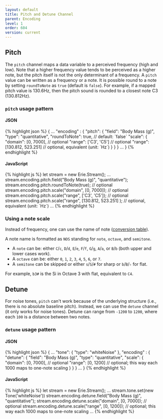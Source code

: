```yaml
---
layout: default
title: Pitch and Detune Channel
parent: Encoding
level: 1
order: 604
version: current
---
```


## Pitch

The `pitch` channel maps a data variable to a perceived frequency (high and low).
Note that a higher frequency value tends to be perceived as a higher note, but the pitch itself is not the only determinant of a frequency.
A `pitch` value can be written as a frequency or a note.
It is possible round to a note by setting `roundToNote` as `true` (default is `false`).
For example, if a mapped pitch value is 130.6Hz, then the pitch sound is rounded to a closest note C3 (130.812Hz).

### `pitch` usage pattern

<code-groups>
<code-group>
<h4>JSON</h4>
{% highlight json %}
{
  ...
  "encoding" : {
    "pitch": {
      "field": "Body Mass (g)",
      "type": "quantitative",
      "roundToNote": true, // default: `false`
      "scale": {
        "domain": [0, 7000], // optional
        "range": ['C3', 'C5'] // optional
        "range": [130.812, 523.251] // optional, equivalent (unit: `Hz`)
      }
    }
  }
  ...
}
{% endhighlight %}
</code-group>
<code-group>
<h4>JavaScript</h4>
{% highlight js %}
let stream = new Erie.Stream();
...
stream.encoding.pitch.field("Body Mass (g)", "quantitative");
stream.encoding.pitch.roundToNote(true); // optional
stream.encoding.pitch.scale("domain", [0, 7000]); // optional
stream.encoding.pitch.scale("range", ['C3', 'C5']); // optional
stream.encoding.pitch.scale("range", [130.812, 523.251] ); // optional, equivalent (unit: `Hz`)
...
{% endhighlight %}
</code-group>
</code-groups>

<!-- todo: example -->

### Using a note scale

Instead of frequency, one can use the name of note ([conversion table](https://pages.mtu.edu/~suits/notefreqs.html)).

A note name is formatted as `NOS` standing for `note`, `octave`, and `semitone`.

- A `note` can be: either `C`/`c`, `D`/`d`, `E`/`e`, `F`/`f`, `G`/`g`, `A`/`a`, or `B`/`b` (both upper and lower cases work).
- A `octave` can be: either `0`, `1`, `2`, `3`, `4`, `5`, `6`, or `7`.
- A `semitone` can be skipped or either `s`/`S`/`#` for sharp or `b`/`B`/`♭` for flat.

For example, `b3#` is the Si in Octave 3 with flat, equivalent to `C4`.

## Detune

For noise tones, `pitch` can't work because of the underlying structure (i.e., there is no absolute baseline pitch).
Instead, we can use the `detune` channel (it only works for noise tones).
Detune can range from `-1200` to `1200`, where each `100` is a distance between two notes.

### `detune` usage pattern

<code-groups>
<code-group>
<h4>JSON</h4>
{% highlight json %}
{
  ...
  "tone": {
    "type": "whiteNoise"
  },
  "encoding" : {
    "detune": {
      "field": "Body Mass (g)",
      "type": "quantitative",
      "scale": {
        "domain": [0, 7000], // optional
        "range": [0, 1200] // optional; this way each 1000 maps to one-note scaling
      }
    }
  }
  ...
}
{% endhighlight %}
</code-group>
<code-group>
<h4>JavaScript</h4>
{% highlight js %}
let stream = new Erie.Stream();
...
stream.tone.set(new Tone('whiteNoise'))
stream.encoding.detune.field("Body Mass (g)", "quantitative");
stream.encoding.detune.scale("domain", [0, 7000]); // optional
stream.encoding.detune.scale("range", [0, 1200]); // optional; this way each 1000 maps to one-note scaling
...
{% endhighlight %}
</code-group>
</code-groups>

<!-- todo: example -->